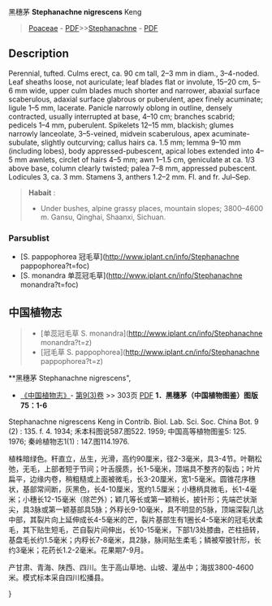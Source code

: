 黑穗茅 **Stephanachne nigrescens** Keng

> [Poaceae](http://www.iplant.cn/info/Poaceae?t=foc) - [PDF](http://www.iplant.cn/foc/pdf/Poaceae.pdf)>>[Stephanachne](http://www.iplant.cn/info/Stephanachne?t=foc) - [PDF](http://www.iplant.cn/foc/pdf/Stephanachne.pdf)

## Description

Perennial, tufted. Culms erect, ca. 90 cm tall, 2–3 mm in diam., 3–4-noded. Leaf sheaths loose, not auriculate; leaf blades flat or involute, 15–20 cm, 5–6 mm wide, upper culm blades much shorter and narrower, abaxial surface scaberulous, adaxial surface glabrous or puberulent, apex finely acuminate; ligule 1–5 mm, lacerate. Panicle narrowly oblong in outline, densely contracted, usually interrupted at base, 4–10 cm; branches scabrid; pedicels 1–4 mm, puberulent. Spikelets 12–15 mm, blackish; glumes narrowly lanceolate, 3–5-veined, midvein scaberulous, apex acuminate-subulate, slightly outcurving; callus hairs ca. 1.5 mm; lemma 9–10 mm (including lobes), body appressed-pubescent, apical lobes extended into 4–5 mm awnlets, circlet of hairs 4–5 mm; awn 1–1.5 cm, geniculate at ca. 1/3 above base, column clearly twisted; palea 7–8 mm, appressed pubescent. Lodicules 3, ca. 3 mm. Stamens 3, anthers 1.2–2 mm. Fl. and fr. Jul–Sep.

> **Habait** : 
>* Under bushes, alpine grassy places, mountain slopes; 3800–4600 m. Gansu, Qinghai, Shaanxi, Sichuan.

### Parsublist

* [S.  pappophorea  冠毛草](http://www.iplant.cn/info/Stephanachne pappophorea?t=foc)
* [S.  monandra  单蕊冠毛草](http://www.iplant.cn/info/Stephanachne monandra?t=foc)

## 中国植物志

> * [单蕊冠毛草  S.  monandra](http://www.iplant.cn/info/Stephanachne monandra?t=z)
> * [冠毛草  S.  pappophorea](http://www.iplant.cn/info/Stephanachne pappophorea?t=z)

**黑穗茅 Stephanachne nigrescens",

* [《中国植物志》](http://www.iplant.cn/frps)- [第9(3)卷](http://www.iplant.cn/frps/vol/9(3)) >> 303页 [PDF](http://www.iplant.cn/frps/pdf/9(3)/303.pdf)
**1．黑穗茅（中国植物图鉴）图版75：1-6**

Stephanachne nigrescens Keng in Contrib. Biol. Lab. Sci. Soc. China Bot. 9 (2) : 135. f. 4. 1934; 禾本科图说587.图522. 1959; 中国高等植物图鉴5: 125. 1976; 秦岭植物志1(1) : 147.图114.1976.

植株暗绿色。秆直立，丛生，光滑，高约90厘米，径2-3毫米，具3-4节。叶鞘松弛，无毛，上部者短于节间；叶舌膜质，长1-5毫米，顶端具不整齐的裂齿；叶片扁平，边缘内卷，稍粗糙或上面被微毛，长3-20厘米，宽1-5毫米。圆锥花序穗状，基部常间断，灰黑色，长4-10厘米，宽约1.5厘米；小穗柄具微毛，长1-4毫米；小穗长12-15毫米（除芒外）；颖几等长或第一颖稍长，披针形；先端芒状渐尖，具3脉或第一颖基部具5脉；外稃长9-10毫米，具不明显的5脉，顶端深裂几达中部，其裂片向上延伸成长4-5毫米的芒，裂片基部生有1圈长4-5毫米的冠毛状柔毛，其下贴生短毛，芒自裂片间伸出，长10-15毫米，下部1/3处膝曲，芒柱扭转，基盘毛长约1.5毫米；内稃长7-8毫米，具2脉，脉间贴生柔毛；鳞被窄披针形，长约3毫米；花药长1.2-2毫米。花果期7-9月。

产甘肃、青海、陕西、四川。生于高山草地、山坡、灌丛中；海拔3800-4600米。模式标本采自四川松播县。

}